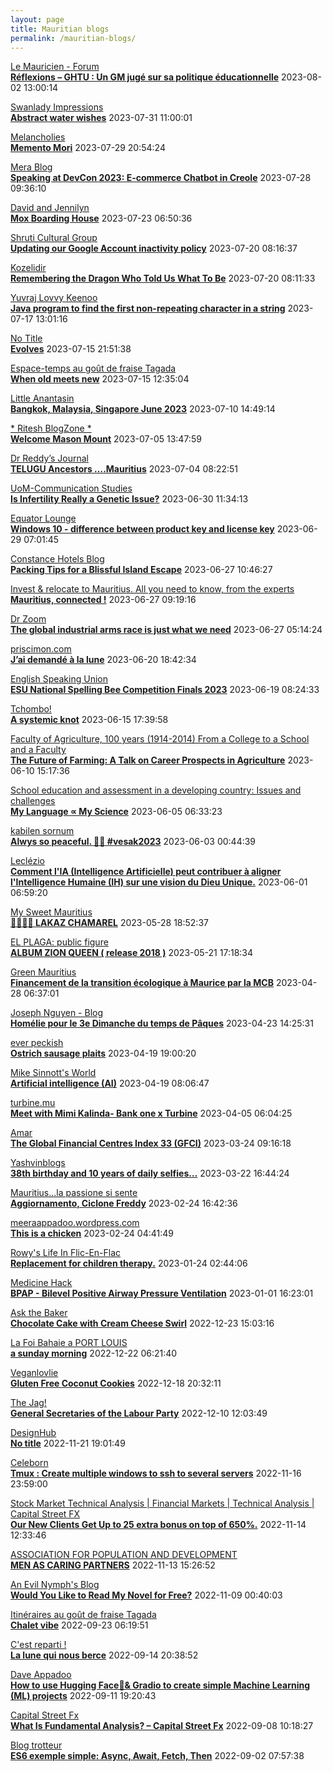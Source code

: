 ```yaml
---
layout: page
title: Mauritian blogs
permalink: /mauritian-blogs/
---
```


[Le Mauricien - Forum](https://www.lemauricien.com/category/opinions/forum/)  
**[Réflexions – GHTU : Un GM jugé sur sa politique éducationnelle](https://www.lemauricien.com/le-mauricien/reflexions-ghtu-un-gm-juge-sur-sa-politique-educationnelle/590132/)**  2023-08-02 13:00:14

[Swanlady Impressions](https://swanlady-impressions.blogspot.com/)  
**[Abstract water wishes](https://swanlady-impressions.blogspot.com/2023/07/abstract-water-wishes.html)**  2023-07-31 11:00:01

[Melancholies](https://faustianmatters.blogspot.com/)  
**[Memento Mori](https://faustianmatters.blogspot.com/2023/07/memento-mori.html)**  2023-07-29 20:54:24

[Mera Blog](https://nayarweb.com/blog)  
**[Speaking at DevCon 2023: E-commerce Chatbot in Creole](https://nayarweb.com/blog/2023/speaking-at-devcon-2023-e-commerce-chatbot-in-creole/)**  2023-07-28 09:36:10

[David and Jennilyn](https://davidandjennilyn.com)  
**[Mox Boarding House](https://davidandjennilyn.com/2023/07/22/mox-boarding-house/)**  2023-07-23 06:50:36

[Shruti Cultural Group](https://shruticulturalgroup.blogspot.com/)  
**[Updating our Google Account inactivity policy](https://shruticulturalgroup.blogspot.com/2023/07/updating-our-google-account-inactivity.html)**  2023-07-20 08:16:37

[Kozelidir](http://kozelidir.blogspot.com/)  
**[Remembering the Dragon Who Told Us What To Be](http://kozelidir.blogspot.com/2023/07/remembering-dragon-who-told-us-what-to.html)**  2023-07-20 08:11:33

[Yuvraj Lovvy Keenoo](https://lovvy.wordpress.com)  
**[Java program to find the first non-repeating character in a string](https://lovvy.wordpress.com/2023/07/17/java-program-to-find-the-first-non-repeating-character-in-a-string/)**  2023-07-17 13:01:16

[No Title](https://vintishgokool.blogspot.com/)  
**[Evolves](https://vintishgokool.blogspot.com/2023/07/evolves.html)**  2023-07-15 21:51:38

[Espace-temps au goût de fraise Tagada](http://gadatagada.blogspot.com/)  
**[When old meets new](http://gadatagada.blogspot.com/2023/07/when-old-meets-new.html)**  2023-07-15 12:35:04

[Little Anantasin](https://littleanantasin.wordpress.com)  
**[Bangkok, Malaysia, Singapore June 2023](https://littleanantasin.wordpress.com/2023/07/10/bangkok-malaysia-singapore-june-2023/)**  2023-07-10 14:49:14

[* Ritesh BlogZone *](https://ritesh2103.wordpress.com)  
**[Welcome Mason Mount](https://ritesh2103.wordpress.com/2023/07/05/welcome-mason-mount/)**  2023-07-05 13:47:59

[Dr Reddy’s Journal](https://drreddy.wordpress.com)  
**[TELUGU Ancestors ….Mauritius](https://drreddy.wordpress.com/2023/07/04/telugu-ancestors-mauritius/)**  2023-07-04 08:22:51

[UoM-Communication Studies](https://comstudies.wordpress.com)  
**[Is Infertility Really a Genetic Issue?](https://comstudies.wordpress.com/2023/06/30/is-infertility-really-a-genetic-issue-2/)**  2023-06-30 11:34:13

[Equator Lounge](https://equatorlounge.blogspot.com/)  
**[Windows 10 - difference between product key and license key](https://equatorlounge.blogspot.com/2023/06/windows-10-difference-between-product.html)**  2023-06-29 07:01:45

[Constance Hotels Blog](https://blog.constancehotels.com)  
**[Packing Tips for a Blissful Island Escape](https://blog.constancehotels.com/packing-tips-for-a-blissful-island-escape/)**  2023-06-27 10:46:27

[Invest & relocate to Mauritius. All you need to know, from the experts](https://relocationmauritius.wordpress.com)  
**[Mauritius, connected !](https://relocationmauritius.wordpress.com/2023/06/27/mauritius-connected/)**  2023-06-27 09:19:16

[Dr Zoom](https://zoomdr.blogspot.com/)  
**[The global industrial arms race is just what we need](https://zoomdr.blogspot.com/2023/06/the-global-industrial-arms-race-is-just.html)**  2023-06-27 05:14:24

[priscimon.com](https://priscimon.com/blog)  
**[J’ai demandé à la lune](https://priscimon.com/blog/2023/06/20/jai-demande-a-la-lune/)**  2023-06-20 18:42:34

[English Speaking Union](https://www.esumauritius.org)  
**[ESU National Spelling Bee Competition Finals 2023](https://www.esumauritius.org/national-spelling-bee-competition/finals-2023/)**  2023-06-19 08:24:33

[Tchombo!](https://tchombo.blogspot.com/)  
**[A systemic knot](https://tchombo.blogspot.com/2023/06/a-systemic-knot.html)**  2023-06-15 17:39:58

[Faculty of Agriculture, 100 years (1914-2014)         From a College to a School and a Faculty](https://facultyagriculture.blogspot.com/)  
**[The Future of Farming: A Talk on Career Prospects in Agriculture](https://facultyagriculture.blogspot.com/2023/06/the-future-of-farming-talk-on-career.html)**  2023-06-10 15:17:36

[School education and assessment in a developing country: Issues and challenges](https://vhunma.blogspot.com/)  
**[My Language ∝ My Science](https://vhunma.blogspot.com/2023/05/my-language-my-science.html)**  2023-06-05 06:33:23

[kabilen sornum](https://kabilen.tumblr.com/)  
**[Alwys so peaceful. 🙏🏾 #vesak2023](https://kabilen.tumblr.com/post/719060445867196416)**  2023-06-03 00:44:39

[Leclézio](https://lleclezio.blogspot.com/)  
**[Comment l'IA (Intelligence Artificielle) peut contribuer à aligner l'Intelligence Humaine (IH) sur une vision du Dieu Unique.](https://lleclezio.blogspot.com/2023/05/comment-lia-intelligence-artificielle_31.html)**  2023-06-01 06:59:20

[My Sweet Mauritius](https://mysweetmauritius.blogspot.com/)  
**[🌴🇲🇺🌴 LAKAZ CHAMAREL](https://mysweetmauritius.blogspot.com/2023/05/lakaz-chamarel_28.html)**  2023-05-28 18:52:37

[EL PLAGA: public figure](https://elplagaa.blogspot.com/)  
**[ALBUM ZION QUEEN ( release 2018 )](https://elplagaa.blogspot.com/2023/05/album-zion-queen-release-2018.html)**  2023-05-21 17:18:34

[Green Mauritius](https://greenmauritius.blogspot.com/)  
**[Financement de la transition écologique à Maurice par la MCB](https://greenmauritius.blogspot.com/2023/04/financement-de-la-transition-ecologique.html)**  2023-04-28 06:37:01

[Joseph Nguyen - Blog](https://josephnguyenmahebourg.blogspot.com/)  
**[Homélie pour le 3e Dimanche du temps de Pâques](https://josephnguyenmahebourg.blogspot.com/2023/04/homelie-pour-le-3e-dimanche-du-temps-de.html)**  2023-04-23 14:25:31

[ever peckish](https://everpeckish.com)  
**[Ostrich sausage plaits](https://everpeckish.com/ostrich-sausage-plaits/?utm_source=rss&utm_medium=rss&utm_campaign=ostrich-sausage-plaits)**  2023-04-19 19:00:20

[Mike Sinnott's World](https://msinnott.net)  
**[Artificial intelligence (AI)](https://msinnott.net/2023/04/19/artificial-intelligence-ai/)**  2023-04-19 08:06:47

[turbine.mu](https://turbine.mu)  
**[Meet with Mimi Kalinda- Bank one x Turbine](https://turbine.mu/blog/2023/04/05/meet-with-mimi-kalinda-bank-one-x-turbine/)**  2023-04-05 06:04:25

[Amar](https://amarbheenick.blogspot.com/)  
**[The Global Financial Centres Index 33 (GFCI)](https://amarbheenick.blogspot.com/2023/03/the-global-financial-centres-index-33.html)**  2023-03-24 09:16:18

[Yashvinblogs](https://yashvinblogs.com)  
**[38th birthday and 10 years of daily selfies…](https://yashvinblogs.com/2023/03/22/happy-birthday-2023/)**  2023-03-22 16:44:24

[Mauritius...la passione si sente](https://mauritiuslapassionesisente.blogspot.com/)  
**[Aggiornamento, Ciclone Freddy](https://mauritiuslapassionesisente.blogspot.com/2023/02/freddy-passera-da-grand-baie-alle-17.html)**  2023-02-24 16:42:36

[meeraappadoo.wordpress.com](https://meeraappadoo.wordpress.com)  
**[This is a chicken](https://meeraappadoo.wordpress.com/2023/02/24/this-is-a-chicken/)**  2023-02-24 04:41:49

[Rowy's Life In Flic-En-Flac](https://flicenflac.blogspot.com/)  
**[Replacement for children therapy.](https://flicenflac.blogspot.com/2023/01/replacement-for-children-therapy.html)**  2023-01-24 02:44:06

[Medicine Hack](http://www.medicinehack.com/)  
**[BPAP - Bilevel Positive Airway Pressure Ventilation](http://www.medicinehack.com/2020/04/bpap-bilevel-positive-airway-pressure.html)**  2023-01-01 16:23:01

[Ask the Baker](https://nashbakery.blogspot.com/)  
**[Chocolate Cake with Cream Cheese Swirl](https://nashbakery.blogspot.com/2022/12/chocolate-cake-with-cream-cheese-swirl.html)**  2022-12-23 15:03:16

[La  Foi Bahaie a PORT LOUIS](https://bahai-portlouis-ile-maurice.blogspot.com/)  
**[a sunday morning](https://bahai-portlouis-ile-maurice.blogspot.com/2008/09/sunday-morning.html)**  2022-12-22 06:21:40

[Veganlovlie](https://veganlovlie.com)  
**[Gluten Free Coconut Cookies](https://veganlovlie.com/gluten-free-coconut-cookies/)**  2022-12-18 20:32:11

[The Jag!](https://morisk.blogspot.com/)  
**[General Secretaries of the Labour Party](https://morisk.blogspot.com/2022/12/general-secretaries-of-labour-party.html)**  2022-12-10 12:03:49

[DesignHub](https://theolivertwistblog.blogspot.com/)  
**[No title](https://theolivertwistblog.blogspot.com/2022/11/blog-post_21.html)**  2022-11-21 19:01:49

[Celeborn](http://blog.atwin.org/)  
**[Tmux : Create multiple windows to ssh to several servers](http://blog.atwin.org/2022/11/tmux-create-multiple-windows-to-ssh-to.html)**  2022-11-16 23:59:00

[Stock Market Technical Analysis &#124; Financial Markets &#124; Technical Analysis &#124; Capital Street FX](https://dailytechnicalanalysisforexnews.blogspot.com/)  
**[Our New Clients Get Up to 25 extra bonus on top of 650%.](https://dailytechnicalanalysisforexnews.blogspot.com/2022/11/our-new-clients-get-up-to-25-extra.html)**  2022-11-14 12:33:46

[ASSOCIATION FOR POPULATION AND DEVELOPMENT](https://apdmauritius.blogspot.com/)  
**[MEN AS CARING PARTNERS](https://apdmauritius.blogspot.com/2022/11/men-as-caring-partners.html)**  2022-11-13 15:26:52

[An Evil Nymph's Blog](https://evilnymphstuff.wordpress.com)  
**[Would You Like to Read My Novel for Free?](https://evilnymphstuff.wordpress.com/2022/11/09/would-you-like-to-read-my-novel-for-free/)**  2022-11-09 00:40:03

[Itinéraires au goût de fraise Tagada](http://gadatagada-portfolio.blogspot.com/)  
**[Chalet vibe](http://gadatagada-portfolio.blogspot.com/2022/09/chalet-vibe.html)**  2022-09-23 06:19:51

[C'est reparti !](https://c-est-reparti.blogspot.com/)  
**[La lune qui nous berce](https://c-est-reparti.blogspot.com/2022/09/la-lune-qui-nous-berce.html)**  2022-09-14 20:38:52

[Dave Appadoo](https://daveappadoo.com/)  
**[How to use Hugging Face🤗& Gradio to create simple Machine Learning (ML) projects](https://daveappadoo.com/how-to-use-hugging-face-gradio-to-create-simple-machine-learning-ml-projects/)**  2022-09-11 19:20:43

[Capital Street Fx](https://capital-streetfx.blogspot.com/)  
**[What Is Fundamental Analysis? – Capital Street Fx](https://capital-streetfx.blogspot.com/2022/09/what-is-fundamental-analysis-capital.html)**  2022-09-08 10:18:27

[Blog trotteur](https://patoutafeca.blogspot.com/)  
**[ES6 exemple simple: Async, Await, Fetch, Then](https://patoutafeca.blogspot.com/2022/09/es6-exemple-simple-async-await-fetch.html)**  2022-09-02 07:57:38

<div style="height:0;width:0;overflow:hidden;"></div>